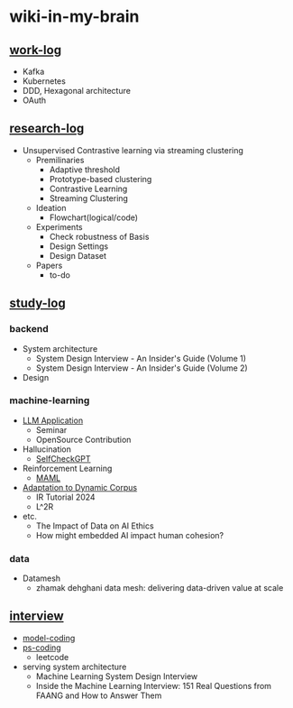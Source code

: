 # wiki-in-my-brain

## [work-log](https://github.com/2jimoo/wiki-in-my-brain/tree/main/work-log)
- Kafka
- Kubernetes
- DDD, Hexagonal architecture
- OAuth


## [research-log](https://github.com/2jimoo/wiki-in-my-brain/tree/main/research-log)
- Unsupervised Contrastive learning via streaming clustering
    - Premilinaries
        - Adaptive threshold
        - Prototype-based clustering
        - Contrastive Learning
        - Streaming Clustering
    - Ideation
        - Flowchart(logical/code)
    - Experiments
        - Check robustness of Basis
        - Design Settings
        - Design Dataset
    - Papers
        - to-do
        
        
## [study-log](https://github.com/2jimoo/wiki-in-my-brain/tree/main/study-log)
### backend
- System architecture
    - System Design Interview - An Insider's Guide (Volume 1)
    - System Design Interview - An Insider's Guide (Volume 2)
- Design

### machine-learning
- [LLM Application](https://github.com/2jimoo/wiki-in-my-brain/tree/main/study-log/LLM_application)
    - Seminar
    - OpenSource Contribution
- Hallucination
    - [SelfCheckGPT](https://github.com/2jimoo/wiki-in-my-brain/blob/main/study-log/hallucination/selfcheckgpt_advanced_experiment.md)
- Reinforcement Learning
    - [MAML](https://github.com/2jimoo/wiki-in-my-brain/blob/main/study-log/reinforcement_learning/MAML.md)
- [Adaptation to Dynamic Corpus](https://github.com/2jimoo/wiki-in-my-brain/tree/main/study-log/information_retrieval)
    - IR Tutorial 2024 
    - L^2R 
- etc.
    - The Impact of Data on AI Ethics
    - How might embedded AI impact human cohesion?
    
### data
- Datamesh
    - zhamak dehghani data mesh: delivering data-driven value at scale
    
    
## [interview](https://github.com/2jimoo/wiki-in-my-brain/tree/main/interview)
- [model-coding](https://github.com/2jimoo/wiki-in-my-brain/tree/main/interview/model-coding)
- [ps-coding](https://github.com/2jimoo/wiki-in-my-brain/tree/main/interview/ps-coding)
  - leetcode
- serving system architecture
    - Machine Learning System Design Interview 
    - Inside the Machine Learning Interview: 151 Real Questions from FAANG and How to Answer Them 
